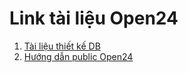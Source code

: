 # Link tài liệu Open24
1. [Tài liệu thiết kế DB](https://docs.google.com/spreadsheets/d/11HhJ6C3Ew5UdVjYIWuRQjgNLX5LSKToVX2f6F6tk-hU/edit?usp=sharing)
2. [Hướng dẫn public Open24](https://docs.google.com/document/d/189MJhpOG3VM0CapyHgfJI1fGjWUymvbCwEYQpazRye4/edit?usp=sharing)  


